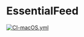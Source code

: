 # EssentialFeed

[![CI-macOS.yml](https://github.com/gannasong/EssentialFeed/actions/workflows/CI-macOS.yml/badge.svg?branch=main)](https://github.com/gannasong/EssentialFeed/actions/workflows/CI-macOS.yml)
